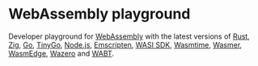 # WebAssembly playground

Developer playground for [WebAssembly](https://webassembly.org) with the latest versions of
[Rust](https://rust-lang.org),
[Zig](https://ziglang.org),
[Go](https://go.dev),
[TinyGo](https://tinygo.org),
[Node.js](https://nodejs.org),
[Emscripten](https://emscripten.org),
[WASI SDK](https://wasi.dev),
[Wasmtime](https://wasmtime.dev),
[Wasmer](https://wasmer.io),
[WasmEdge](https://wasmedge.org),
[Wazero](https://wazero.io) and
[WABT](https://github.com/WebAssembly/wabt).
